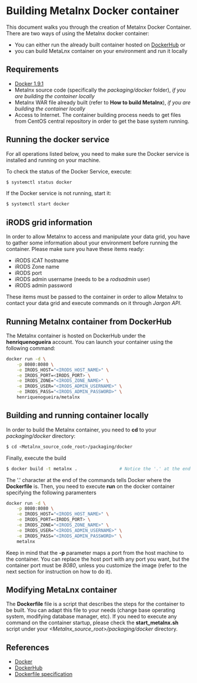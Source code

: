 # Building Metalnx Docker container

This document walks you through the creation of Metalnx Docker Container. There are two ways of using the Metalnx docker container:
* You can either run the already built container hosted on [DockerHub][dockerhub-metalnx] or
* you can build MetaLnx container on your environment and run it locally

## Requirements
* [Docker 1.9.1][docker]
* Metalnx source code (specifically the *packaging/docker* folder), *if you are building the container locally*
* Metalnx WAR file already built (refer to **How to build Metalnx**), *if you are building the container locally*
* Access to Internet. The container building process needs to get files from CentOS central repository in order to get the base system running.

## Running the docker service
For all operations listed below, you need to make sure the Docker service is installed and running on your machine.

To check the status of the Docker Service, execute:
```sh
$ systemctl status docker
```

If the Docker service is not running, start it:

```sh
$ systemctl start docker
```

## iRODS grid information
In order to allow Metalnx to access and manipulate your data grid, you have to gather some information about your environment before running the container. Please make sure you have these items ready:

* iRODS iCAT hostname
* iRODS Zone name
* iRODS port
* iRODS admin username (needs to be a *rodsadmin* user)
* iRODS admin password

These items must be passed to the container in order to allow Metalnx to contact your data grid and execute commands on it through *Jargon API*. 

## Running Metalnx container from DockerHub
The Metalnx container is hosted on DockerHub under the **henriquenogueira** account. You can launch your container using the following command:

```sh
docker run -d \
    -p 8080:8080 \
    -e IRODS_HOST="<IRODS_HOST_NAME>" \
    -e IRODS_PORT=<IRODS_PORT> \
    -e IRODS_ZONE="<IRODS_ZONE_NAME>" \
    -e IRODS_USER="<IRODS_ADMIN_USERNAME>" \
    -e IRODS_PASS="<IRODS_ADMIN_PASSWORD>" \
    henriquenogueira/metalnx
```

## Building and running container locally
In order to build the Metalnx container, you need to **cd** to your *packaging/docker* directory:

```sh
$ cd <Metalnx_source_code_root>/packaging/docker
```

Finally, execute the build
```sh
$ docker build -t metalnx .                # Notice the '.' at the end of the command
```

The '.' character at the end of the commands tells Docker where the **Dockerfile** is. Then, you need to execute **run** on the docker container specifying the following paramenters

```sh
docker run -d \
    -p 8080:8080 \
    -e IRODS_HOST="<IRODS_HOST_NAME>" \
    -e IRODS_PORT=<IRODS_PORT> \
    -e IRODS_ZONE="<IRODS_ZONE_NAME>" \
    -e IRODS_USER="<IRODS_ADMIN_USERNAME>" \
    -e IRODS_PASS="<IRODS_ADMIN_PASSWORD>" \
    metalnx
```

Keep in mind that the **-p** parameter maps a port from the host machine to the container. You can replace the host port with any port you want, but the container port must be *8080*, unless you customize the image (refer to the next section for instruction on how to do it).

## Modifying MetaLnx container
The **Dockerfile** file is a script that describes the steps for the container to be built. You can adapt this file to your needs (change base operating system, modifying database manager, etc). If you need to execute any command on the container startup, please check the **start_metalnx.sh** script under your *<Metalnx_source_root>/packaging/docker* directory.

## References
* [Docker][docker]
* [DockerHub][dockerhub]
* [Dockerfile specification][dockerfile]

[docker]: https://www.docker.com/
[dockerhub]: https://hub.docker.com/
[dockerfile]: https://docs.docker.com/engine/reference/builder/
[dockerhub-metalnx]: https://hub.docker.com/r/henriquenogueira/metalnx/